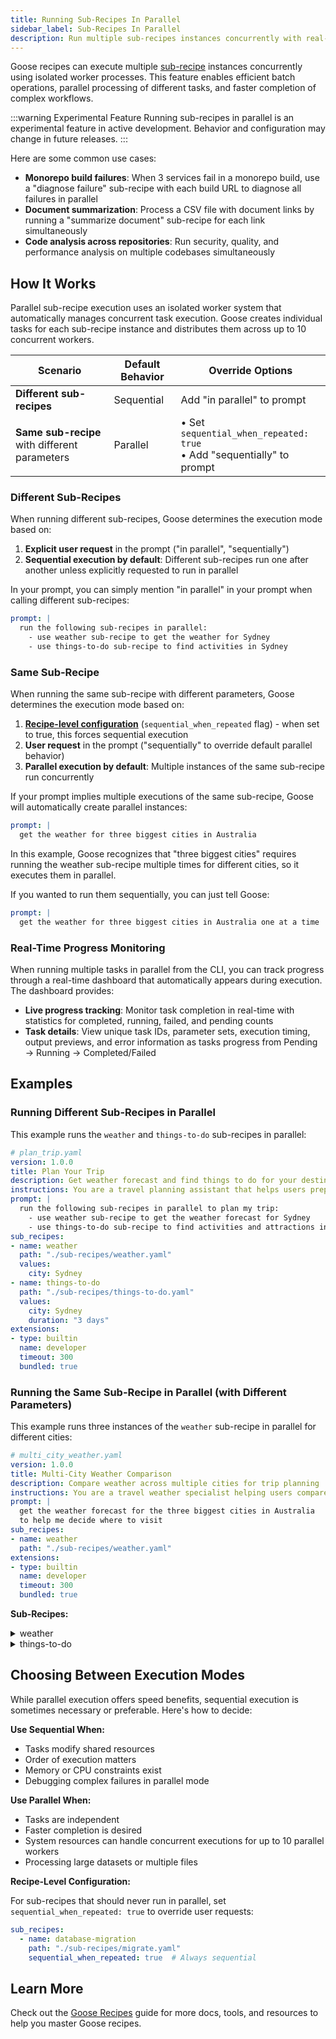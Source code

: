 ```yaml
---
title: Running Sub-Recipes In Parallel
sidebar_label: Sub-Recipes In Parallel
description: Run multiple sub-recipes instances concurrently with real-time progress tracking
---
```


Goose recipes can execute multiple [sub-recipe](/docs/guides/recipes/sub-recipes) instances concurrently using isolated worker processes. This feature enables efficient batch operations, parallel processing of different tasks, and faster completion of complex workflows.

:::warning Experimental Feature
Running sub-recipes in parallel is an experimental feature in active development. Behavior and configuration may change in future releases.
:::

Here are some common use cases:

- **Monorepo build failures**: When 3 services fail in a monorepo build, use a "diagnose failure" sub-recipe with each build URL to diagnose all failures in parallel
- **Document summarization**: Process a CSV file with document links by running a "summarize document" sub-recipe for each link simultaneously  
- **Code analysis across repositories**: Run security, quality, and performance analysis on multiple codebases simultaneously

## How It Works

Parallel sub-recipe execution uses an isolated worker system that automatically manages concurrent task execution. Goose creates individual tasks for each sub-recipe instance and distributes them across up to 10 concurrent workers.

| Scenario | Default Behavior | Override Options |
|----------|------------------|------------------|
| **Different sub-recipes** | Sequential | Add "in parallel" to prompt |
| **Same sub-recipe** with different parameters | Parallel | • Set `sequential_when_repeated: true`<br />• Add "sequentially" to prompt |

### Different Sub-Recipes

When running different sub-recipes, Goose determines the execution mode based on:
1. **Explicit user request** in the prompt ("in parallel", "sequentially") 
2. **Sequential execution by default**: Different sub-recipes run one after another unless explicitly requested to run in parallel

In your prompt, you can simply mention "in parallel" in your prompt when calling different sub-recipes:

```yaml
prompt: |
  run the following sub-recipes in parallel:
    - use weather sub-recipe to get the weather for Sydney
    - use things-to-do sub-recipe to find activities in Sydney
```

### Same Sub-Recipe

When running the same sub-recipe with different parameters, Goose determines the execution mode based on:
1. **[Recipe-level configuration](#choosing-between-sequential-and-parallel-execution)** (`sequential_when_repeated` flag) - when set to true, this forces sequential execution
2. **User request** in the prompt ("sequentially" to override default parallel behavior)
3. **Parallel execution by default**: Multiple instances of the same sub-recipe run concurrently

If your prompt implies multiple executions of the same sub-recipe, Goose will automatically create parallel instances:

```yaml
prompt: |
  get the weather for three biggest cities in Australia
```

In this example, Goose recognizes that "three biggest cities" requires running the weather sub-recipe multiple times for different cities, so it executes them in parallel.

If you wanted to run them sequentially, you can just tell Goose:

```yaml
prompt: |
  get the weather for three biggest cities in Australia one at a time
```

### Real-Time Progress Monitoring

When running multiple tasks in parallel from the CLI, you can track progress through a real-time dashboard that automatically appears during execution. The dashboard provides:
- **Live progress tracking**: Monitor task completion in real-time with statistics for completed, running, failed, and pending counts
- **Task details**: View unique task IDs, parameter sets, execution timing, output previews, and error information as tasks progress from Pending → Running → Completed/Failed 

## Examples

### Running Different Sub-Recipes in Parallel

This example runs the `weather` and `things-to-do` sub-recipes in parallel:

```yaml
# plan_trip.yaml
version: 1.0.0
title: Plan Your Trip
description: Get weather forecast and find things to do for your destination
instructions: You are a travel planning assistant that helps users prepare for their trips.
prompt: |
  run the following sub-recipes in parallel to plan my trip:
    - use weather sub-recipe to get the weather forecast for Sydney
    - use things-to-do sub-recipe to find activities and attractions in Sydney
sub_recipes:
- name: weather
  path: "./sub-recipes/weather.yaml"
  values:
    city: Sydney
- name: things-to-do
  path: "./sub-recipes/things-to-do.yaml"
  values:
    city: Sydney
    duration: "3 days"
extensions:
- type: builtin
  name: developer
  timeout: 300
  bundled: true
```

### Running the Same Sub-Recipe in Parallel (with Different Parameters)

This example runs three instances of the `weather` sub-recipe in parallel for different cities:

```yaml
# multi_city_weather.yaml
version: 1.0.0
title: Multi-City Weather Comparison
description: Compare weather across multiple cities for trip planning
instructions: You are a travel weather specialist helping users compare conditions across cities.
prompt: |
  get the weather forecast for the three biggest cities in Australia 
  to help me decide where to visit
sub_recipes:
- name: weather
  path: "./sub-recipes/weather.yaml"
extensions:
- type: builtin
  name: developer
  timeout: 300
  bundled: true
```

**Sub-Recipes:**

<details>
  <summary>weather</summary>
    ```yaml
    # sub-recipes/weather.yaml
    version: 1.0.0
    title: Find weather
    description: Get weather data for a city
    instructions: You are a weather expert. You will be given a city and you will need to return the weather data for that city.
    prompt: |
      Get the weather forecast for {{ city }} for today and the next few days.
    parameters:
      - key: city
        input_type: string
        requirement: required
        description: city name
    extensions:
      - type: stdio
        name: weather
        cmd: uvx
        args:
          - mcp_weather@latest
        timeout: 300
    ```
</details>

<details>
  <summary>things-to-do</summary>
    ```yaml
    # sub-recipes/things-to-do.yaml
    version: 1.0.0
    title: Things to do in a city
    description: Find activities and attractions for travelers
    instructions: You are a local travel expert who knows the best activities, attractions, and experiences in cities around the world.
    prompt: |
      Suggest the best things to do in {{ city }} for a {{ duration }} trip. 
      Include a mix of popular attractions, local experiences, and hidden gems.
      {% if weather_context %}
      Consider the weather conditions: {{ weather_context }}
      {% endif %}
    parameters:
      - key: city
        input_type: string
        requirement: required
        description: city name
      - key: duration
        input_type: string
        requirement: required
        description: trip duration (e.g., "2 days", "1 week")
      - key: weather_context
        input_type: string
        requirement: optional
        default: ""
        description: weather conditions to consider for activity recommendations
    ```
</details>

## Choosing Between Execution Modes

While parallel execution offers speed benefits, sequential execution is sometimes necessary or preferable. Here's how to decide:

**Use Sequential When:**
- Tasks modify shared resources
- Order of execution matters
- Memory or CPU constraints exist
- Debugging complex failures in parallel mode

**Use Parallel When:**
- Tasks are independent
- Faster completion is desired
- System resources can handle concurrent executions for up to 10 parallel workers
- Processing large datasets or multiple files

**Recipe-Level Configuration:**

For sub-recipes that should never run in parallel, set `sequential_when_repeated: true` to override user requests:

```yaml
sub_recipes:
  - name: database-migration
    path: "./sub-recipes/migrate.yaml"
    sequential_when_repeated: true  # Always sequential
```

## Learn More
Check out the [Goose Recipes](/docs/guides/recipes) guide for more docs, tools, and resources to help you master Goose recipes.